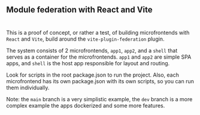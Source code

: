 ## Module federation with React and Vite

#

This is a proof of concept, or rather a test, of building microfrontends with `React` and `Vite`, build around the `vite-plugin-federation` plugin.

The system consists of 2 microfrontends, `app1`, `app2`, and a `shell` that serves as a container for the microfrontends.
`app1` and `app2` are simple SPA apps, and `shell` is the host app responsible for layout and routing.

Look for scripts in the root package.json to run the project.
Also, each microfrontend has its own package.json with its own scripts, so you can run them individually.

Note: the `main` branch is a very simplistic example, the `dev` branch is a more complex example the apps dockerized and some more features.
